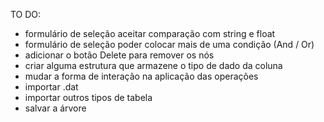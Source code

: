 TO DO:
- formulário de seleção aceitar comparação com string e float
- formulário de seleção poder colocar mais de uma condição (And / Or)
- adicionar o botão Delete para remover os nós
- criar alguma estrutura que armazene o tipo de dado da coluna
- mudar a forma de interação na aplicação das operações 
- importar .dat
- importar outros tipos de tabela
- salvar a árvore
